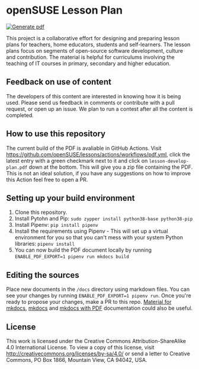 # openSUSE Lesson Plan

[![Generate pdf](https://github.com/KaratekHD/lessons/actions/workflows/pdf.yml/badge.svg)](https://github.com/KaratekHD/lessons/actions/workflows/pdf.yml)

This project is a collaborative effort for designing and preparing lesson plans for teachers, home educators, students and self-learners. The lesson plans focus on segments of open-source software development, culture and contribution. The material is helpful for curriculums involving the teaching of IT courses in primary, secondary and higher education.

## Feedback on use of content

The developers of this content are interested in knowing how it is being used. Please send us feedback in comments or contribute with a pull request, or open up an issue. We plan to run a contest after all the content is completed.

## How to use this repository

The current build of the  PDF is avaliable in GitHub Actions. Visit <https://github.com/openSUSE/lessons/actions/workflows/pdf.yml>, click the latest entry with a green  checkmark next to it and click on `lesson-develop-plan.pdf` down at the bottom. This will give you a zip file containing the PDF. This is not an ideal solution, if you have any suggestions on how to improve this Action feel free to open a PR.

## Setting up your build environment

1. Clone this repository.
1. Install Pytohn and Pip: `sudo zypper install python38-base python38-pip`
1. Install Pipenv: `pip install pipenv`
1. Install the requirements using Pipenv - This will set up a virtual environment for you so that you can't mess with your system Python libraries: `pipenv install`
1. You can now build the PDF document locally by running `ENABLE_PDF_EXPORT=1 pipenv run mkdocs build`

## Editing the sources

Place new documents in the `/docs` directory using markdown files.
You can see your changes by running `ENABLE_PDF_EXPORT=1 pipenv run`.
Once you're ready to propose your changes, make a PR to this repo. [Material for mkdocs](https://squidfunk.github.io/mkdocs-material/), [mkdocs](https://www.mkdocs.org/user-guide/writing-your-docs/) and [mkdocs with PDF](https://pypi.org/project/mkdocs-with-pdf/) documentation could also be useful.

## License

This work is licensed under the Creative Commons Attribution-ShareAlike 4.0 International License. To view a copy of this license, visit <http://creativecommons.org/licenses/by-sa/4.0/> or send a letter to Creative Commons, PO Box 1866, Mountain View, CA 94042, USA.
